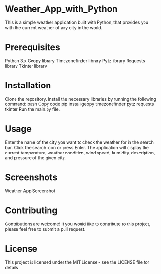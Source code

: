 # Weather_App_with_Python
This is a simple weather application built with Python, that provides you with the current weather of any city in the world.

# Prerequisites
Python 3.x
Geopy library
Timezonefinder library
Pytz library
Requests library
Tkinter library
# Installation
Clone the repository.
Install the necessary libraries by running the following command:
bash
Copy code
pip install geopy timezonefinder pytz requests tkinter
Run the main.py file.
# Usage
Enter the name of the city you want to check the weather for in the search bar.
Click the search icon or press Enter.
The application will display the current temperature, weather condition, wind speed, humidity, description, and pressure of the given city.
# Screenshots
Weather App Screenshot

# Contributing
Contributions are welcome! If you would like to contribute to this project, please feel free to submit a pull request.

# License
This project is licensed under the MIT License - see the LICENSE file for details
